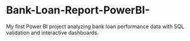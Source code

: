 # Bank-Loan-Report-PowerBI-
My first Power BI project analyzing bank loan performance data with SQL validation and interactive dashboards.
